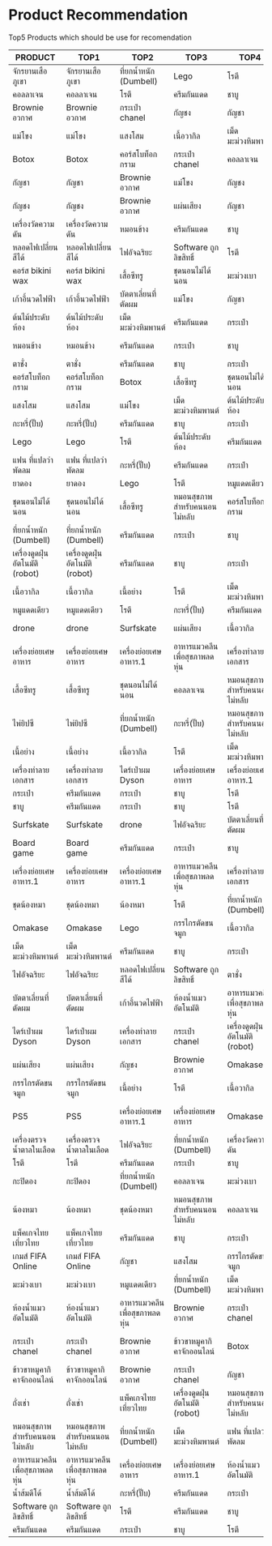 # Product Recommendation
Top5 Products which should be use for recomendation  
  
|PRODUCT|TOP1|TOP2|TOP3|TOP4|TOP5|
|---|---|---|---|---|---|
|จักรยานเสือภูเขา|จักรยานเสือภูเขา|ที่ยกน้ำหนัก (Dumbell)|Lego|โรตี|หมอนข้าง|
|คอลลาเจน|คอลลาเจน|โรตี|ครีมกันแดด|ชาบู|กระเป๋า|
|Brownie อวกาศ|Brownie อวกาศ|กระเป๋า chanel|กัญชง|กัญชา|ข้าวขาหมูคากิคาจักออนไลน์|
|แม่โขง|แม่โขง|แสงโสม|เนื้อวากิล|เม็ดมะม่วงหิมพานต์|หมูแดดเดียว|
|Botox|Botox|คอร์สโบท็อกกราม|กระเป๋า chanel|คอลลาเจน|Software ถูกลิขสิทธิ์|
|กัญชา|กัญชา|Brownie อวกาศ|แม่โขง|กัญชง|แสงโสม|
|กัญชง|กัญชง|Brownie อวกาศ|แผ่นเสียง|กัญชา|ข้าวขาหมูคากิคาจักออนไลน์|
|เครื่องวัดความดัน|เครื่องวัดความดัน|หมอนข้าง|ครีมกันแดด|ชาบู|กระเป๋า|
|หลอดไฟเปลี่ยนสีได้|หลอดไฟเปลี่ยนสีได้|ไฟอัจฉริยะ|Software ถูกลิขสิทธิ์|โรตี|ครีมกันแดด|
|คอร์ส bikini wax|คอร์ส bikini wax|เสื้อซีทรู|ชุดนอนไม่ได้นอน|มะม่วงเบา|กรรไกรตัดขนจมูก|
|เก้าอี้นวดไฟฟ้า|เก้าอี้นวดไฟฟ้า|บัตตาเลี่ยนที่ตัดผม|แม่โขง|กัญชา|กัญชง|
|ต้นไม้ประดับห้อง|ต้นไม้ประดับห้อง|เม็ดมะม่วงหิมพานต์|ครีมกันแดด|กระเป๋า|ชาบู|
|หมอนข้าง|หมอนข้าง|ครีมกันแดด|กระเป๋า|ชาบู|เม็ดมะม่วงหิมพานต์|
|ตาชั่ง|ตาชั่ง|ครีมกันแดด|ชาบู|กระเป๋า|หมอนข้าง|
|คอร์สโบท็อกกราม|คอร์สโบท็อกกราม|Botox|เสื้อซีทรู|ชุดนอนไม่ได้นอน|คอลลาเจน|
|แสงโสม|แสงโสม|แม่โขง|เม็ดมะม่วงหิมพานต์|ต้นไม้ประดับห้อง|ครีมกันแดด|
|กะหรี่(ปั๊บ)|กะหรี่(ปั๊บ)|ครีมกันแดด|ชาบู|กระเป๋า|โรตี|
|Lego|Lego|โรตี|ต้นไม้ประดับห้อง|ครีมกันแดด|ชาบู|
|แฟน ที่แปลว่าพัดลม|แฟน ที่แปลว่าพัดลม|กะหรี่(ปั๊บ)|ครีมกันแดด|กระเป๋า|ชาบู|
|ยาดอง|ยาดอง|Lego|โรตี|หมูแดดเดียว|ครีมกันแดด|
|ชุดนอนไม่ได้นอน|ชุดนอนไม่ได้นอน|เสื้อซีทรู|หมอนสุขภาพสำหรับคนนอนไม่หลับ|คอร์สโบท็อกกราม|แพ็คเกจไทยเที่ยวไทย|
|ที่ยกน้ำหนัก (Dumbell)|ที่ยกน้ำหนัก (Dumbell)|ครีมกันแดด|กระเป๋า|ชาบู|หมอนข้าง|
|เครื่องดูดฝุ่นอัตโนมัติ (robot)|เครื่องดูดฝุ่นอัตโนมัติ (robot)|ครีมกันแดด|ชาบู|กระเป๋า|หมอนข้าง|
|เนื้อวากิล|เนื้อวากิล|เนื้อย่าง|โรตี|เม็ดมะม่วงหิมพานต์|หมูแดดเดียว|
|หมูแดดเดียว|หมูแดดเดียว|โรตี|กะหรี่(ปั๊บ)|ครีมกันแดด|ชาบู|
|drone|drone|Surfskate|แผ่นเสียง|เนื้อวากิล|Brownie อวกาศ|
|เครื่องย่อยเศษอาหาร|เครื่องย่อยเศษอาหาร|เครื่องย่อยเศษอาหาร.1|อาหารแมวคลีนเพื่อสุขภาพลดหุ่น|เครื่องทำลายเอกสาร|PS5|
|เสื้อซีทรู|เสื้อซีทรู|ชุดนอนไม่ได้นอน|คอลลาเจน|หมอนสุขภาพสำหรับคนนอนไม่หลับ|หมูแดดเดียว|
|ไพ่ยิปซี|ไพ่ยิปซี|ที่ยกน้ำหนัก (Dumbell)|กะหรี่(ปั๊บ)|หมอนสุขภาพสำหรับคนนอนไม่หลับ|โรตี|
|เนื้อย่าง|เนื้อย่าง|เนื้อวากิล|โรตี|เม็ดมะม่วงหิมพานต์|กะหรี่(ปั๊บ)|
|เครื่องทำลายเอกสาร|เครื่องทำลายเอกสาร|ไดร์เป่าผม Dyson|เครื่องย่อยเศษอาหาร|เครื่องย่อยเศษอาหาร.1|ไฟอัจฉริยะ|
|กระเป๋า|ครีมกันแดด|กระเป๋า|ชาบู|โรตี|กะหรี่(ปั๊บ)|
|ชาบู|ครีมกันแดด|กระเป๋า|ชาบู|โรตี|กะหรี่(ปั๊บ)|
|Surfskate|Surfskate|drone|ไฟอัจฉริยะ|บัตตาเลี่ยนที่ตัดผม|จักรยานเสือภูเขา|
|Board game|Board game|ครีมกันแดด|กระเป๋า|ชาบู|กะหรี่(ปั๊บ)|
|เครื่องย่อยเศษอาหาร.1|เครื่องย่อยเศษอาหาร|เครื่องย่อยเศษอาหาร.1|อาหารแมวคลีนเพื่อสุขภาพลดหุ่น|เครื่องทำลายเอกสาร|PS5|
|ชุดน้องหมา|ชุดน้องหมา|น้องหมา|โรตี|ที่ยกน้ำหนัก (Dumbell)|Lego|
|Omakase|Omakase|Lego|กรรไกรตัดขนจมูก|เนื้อวากิล|แผ่นเสียง|
|เม็ดมะม่วงหิมพานต์|เม็ดมะม่วงหิมพานต์|ครีมกันแดด|ชาบู|กระเป๋า|กะหรี่(ปั๊บ)|
|ไฟอัจฉริยะ|ไฟอัจฉริยะ|หลอดไฟเปลี่ยนสีได้|Software ถูกลิขสิทธิ์|ตาชั่ง|เครื่องตรวจน้ำตาลในเลือด|
|บัตตาเลี่ยนที่ตัดผม|บัตตาเลี่ยนที่ตัดผม|เก้าอี้นวดไฟฟ้า|ห้องน้ำแมวอัตโนมัติ|อาหารแมวคลีนเพื่อสุขภาพลดหุ่น|Surfskate|
|ไดร์เป่าผม Dyson|ไดร์เป่าผม Dyson|เครื่องทำลายเอกสาร|กระเป๋า chanel|เครื่องดูดฝุ่นอัตโนมัติ (robot)|ไฟอัจฉริยะ|
|แผ่นเสียง|แผ่นเสียง|กัญชง|Brownie อวกาศ|Omakase|แฟน ที่แปลว่าพัดลม|
|กรรไกรตัดขนจมูก|กรรไกรตัดขนจมูก|เนื้อย่าง|โรตี|เนื้อวากิล|หมอนข้าง|
|PS5|PS5|เครื่องย่อยเศษอาหาร.1|เครื่องย่อยเศษอาหาร|Omakase|อาหารแมวคลีนเพื่อสุขภาพลดหุ่น|
|เครื่องตรวจน้ำตาลในเลือด|เครื่องตรวจน้ำตาลในเลือด|ไฟอัจฉริยะ|ที่ยกน้ำหนัก (Dumbell)|เครื่องวัดความดัน|ตาชั่ง|
|โรตี|โรตี|ครีมกันแดด|กระเป๋า|ชาบู|กะหรี่(ปั๊บ)|
|กะปิดอง|กะปิดอง|ที่ยกน้ำหนัก (Dumbell)|คอลลาเจน|มะม่วงเบา|เม็ดมะม่วงหิมพานต์|
|น้องหมา|น้องหมา|ชุดน้องหมา|หมอนสุขภาพสำหรับคนนอนไม่หลับ|คอลลาเจน|เครื่องดูดฝุ่นอัตโนมัติ (robot)|
|แพ็คเกจไทยเที่ยวไทย|แพ็คเกจไทยเที่ยวไทย|ครีมกันแดด|ชาบู|กระเป๋า|แฟน ที่แปลว่าพัดลม|
|เกมส์ FIFA Online|เกมส์ FIFA Online|กัญชา|แสงโสม|กรรไกรตัดขนจมูก|ยาดอง|
|มะม่วงเบา|มะม่วงเบา|หมูแดดเดียว|ที่ยกน้ำหนัก (Dumbell)|เม็ดมะม่วงหิมพานต์|โรตี|
|ห้องน้ำแมวอัตโนมัติ|ห้องน้ำแมวอัตโนมัติ|อาหารแมวคลีนเพื่อสุขภาพลดหุ่น|Brownie อวกาศ|กระเป๋า chanel|แม่โขง|
|กระเป๋า chanel|กระเป๋า chanel|Brownie อวกาศ|ข้าวขาหมูคากิคาจักออนไลน์|Botox|อาหารแมวคลีนเพื่อสุขภาพลดหุ่น|
|ข้าวขาหมูคากิคาจักออนไลน์|ข้าวขาหมูคากิคาจักออนไลน์|Brownie อวกาศ|กระเป๋า chanel|กัญชา|Boto|x|
|ถั่งเช่า|ถั่งเช่า|แพ็คเกจไทยเที่ยวไทย|เครื่องดูดฝุ่นอัตโนมัติ (robot)|หมอนสุขภาพสำหรับคนนอนไม่หลับ|ไพ่ยิปซี|
|หมอนสุขภาพสำหรับคนนอนไม่หลับ|หมอนสุขภาพสำหรับคนนอนไม่หลับ|ที่ยกน้ำหนัก (Dumbell)|เม็ดมะม่วงหิมพานต์|แฟน ที่แปลว่าพัดลม|กะหรี่(ปั๊บ)|
|อาหารแมวคลีนเพื่อสุขภาพลดหุ่น|อาหารแมวคลีนเพื่อสุขภาพลดหุ่น|เครื่องย่อยเศษอาหาร|เครื่องย่อยเศษอาหาร.1|ห้องน้ำแมวอัตโนมัติ|Brownie อวกาศ|
|น้ำส้มดีโด้|น้ำส้มดีโด้|กะหรี่(ปั๊บ)|ครีมกันแดด|กระเป๋า|ชาบู|
|Software ถูกลิขสิทธิ์|Software ถูกลิขสิทธิ์|โรตี|ครีมกันแดด|ชาบู|กระเป๋า|
|ครีมกันแดด|ครีมกันแดด|กระเป๋า|ชาบู|โรตี|กะหรี่(ปั๊บ)|
